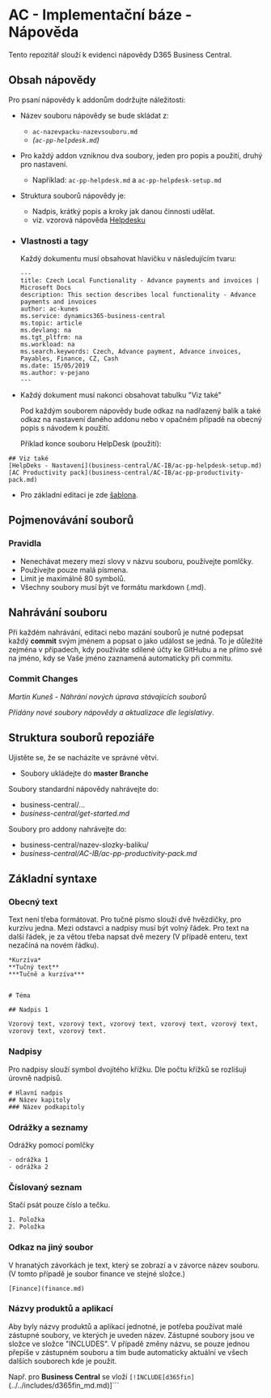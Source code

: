 # AC - Implementační báze - Nápověda

Tento repozitář slouží k evidenci nápovědy D365 Business Central.

## Obsah nápovědy

Pro psaní nápovědy k addonům dodržujte náležitosti:

 - Název souboru nápovědy se bude skládat z:
   - ```ac-nazevpacku-nazevsouboru.md```
   - *(```ac-pp-helpdesk.md```)*
 - Pro každý addon vzniknou dva soubory, jeden pro popis a použití, druhý pro nastavení.
   - Například: ```ac-pp-helpdesk.md``` a ```ac-pp-helpdesk-setup.md```
 - Struktura souborů nápovědy je:
   - Nadpis, krátký popis a kroky jak danou činnosti udělat.
   - viz. vzorová nápověda [Helpdesku](business-central/AC-IB/ac-pp-helpdesk.md)
 - ### Vlastnosti a tagy
    Každý dokumentu musí obsahovat hlavičku v následujícím tvaru:

    ```
    ---
    title: Czech Local Functionality - Advance payments and invoices | Microsoft Docs
    description: This section describes local functionality - Advance payments and invoices
    author: ac-kunes
    ms.service: dynamics365-business-central
    ms.topic: article
    ms.devlang: na
    ms.tgt_pltfrm: na
    ms.workload: na
    ms.search.keywords: Czech, Advance payment, Advance invoices, Payables, Finance, CZ, Cash
    ms.date: 15/05/2019
    ms.author: v-pejano
    ---
    ```
- Každý dokument musí nakonci obsahovat tabulku "Viz také"

    Pod každým souborem nápovědy bude odkaz na nadřazený balík a také odkaz na nastavení daného addonu nebo v opačném případě na obecný popis s návodem k použití.


    Příklad konce souboru HelpDesk (použití):


```
## Viz také
[HelpDeks - Nastavení](business-central/AC-IB/ac-pp-helpdesk-setup.md)  
[AC Productivity pack](business-central/AC-IB/ac-pp-productivity-pack.md)
```

- Pro základní editaci je zde [šablona](template.md).



## Pojmenovávání souborů

### Pravidla
- Nenechávat mezery mezi slovy v názvu souboru, používejte pomlčky.
- Používejte pouze malá písmena.
- Limit je maximálně 80 symbolů.
- Všechny soubory musí být ve formátu markdown (.md).



## Nahrávání souboru
Při každém nahrávání, editaci nebo mazání souborů je nutné podepsat každý **commit** svým jménem a popsat o jako událost se jedná. To je důležité zejména v případech, kdy používáte sdílené účty ke GitHubu a ne přímo své na jméno, kdy se Vaše jméno zaznamená automaticky při commitu.

  ### Commit Changes

  *Martin Kuneš - Náhrání nových úprava stávajících souborů*

  *Přidány nové soubory nápovědy a aktualizace dle legislativy*.

## Struktura souborů repoziáře

Ujistěte se, že se nacházíte ve správné větvi.
  - Soubory ukládejte do **master Branche**

Soubory standardní nápovědy nahrávejte do:
 - business-central/...
 - *business-central/get-started.md*

Soubory pro addony nahrávejte do:

 - business-central/nazev-slozky-baliku/
 - *business-central/AC-IB/ac-pp-productivity-pack.md*

## Základní syntaxe

### Obecný text

Text není třeba formátovat. Pro tučné písmo slouží dvě hvězdičky, pro kurzívu jedna. Mezi odstavci a nadpisy musí být volný řádek. Pro text na další řádek, je za větou třeba napsat dvě mezery (V případě enteru, text nezačíná na novém řádku).

```
*Kurzíva*
**Tučný text**
***Tučně a kurzíva***


# Téma

## Nadpis 1

Vzorový text, vzorový text, vzorový text, vzorový text, vzorový text, vzorový text, vzorový text.
```

### Nadpisy

Pro nadpisy slouží symbol dvojítého křížku. Dle počtu křížků se rozlišuji úrovně nadpisů. 

```
# Hlavní nadpis
## Název kapitoly
### Název podkapitoly
```


### Odrážky a seznamy

Odrážky pomocí pomlčky

  ```
  - odrážka 1
  - odrážka 2
  ```
### Číslovaný seznam

Stačí psát pouze číslo a tečku.

```
1. Položka
2. Položka
```

### Odkaz na jiný soubor

V hranatých závorkách je text, který se zobrazí a v závorce název souboru. (V tomto případě je soubor finance ve stejné složce.)

```
[Finance](finance.md)
```

### Názvy produktů a aplikací

Aby byly názvy produktů a aplikací jednotné, je potřeba používat malé zástupné soubory, ve kterých je uveden název. Zástupné soubory jsou ve složce  ve složce "INCLUDES". V případě změny názvu, se pouze jednou přepíše v zástupném souboru a tím bude automaticky aktuální ve všech dalších souborech kde je použit. 

Např. pro **Business Central** se vloží ```[!INCLUDE[d365fin]```(../../includes/d365fin_md.md)]```  

